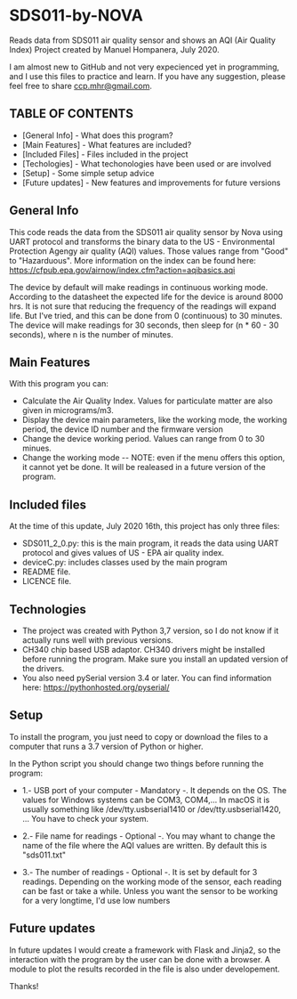 # SDS011-by-NOVA
Reads data from SDS011 air quality sensor and shows an AQI (Air Quality Index)
Project created by Manuel Hompanera, July 2020.

I am almost new to GitHub and not very expecienced yet in programming, and I use this files to practice and learn. If you have any suggestion, please feel free to share ccp.mhr@gmail.com.

## TABLE OF CONTENTS
* [General Info] - What does this program?
* [Main Features] - What features are included?
* [Included Files] - Files included in the project
* [Techologies] - What techonologies have been used or are involved
* [Setup] - Some simple setup advice
* [Future updates] - New features and improvements for future versions

## General Info
This code reads the data from the SDS011 air quality sensor by Nova using UART protocol and transforms the binary data to the US - Environmental Protection Agengy air quality (AQI) values. Those values range from "Good" to "Hazarduous". More information on the index can be found here: https://cfpub.epa.gov/airnow/index.cfm?action=aqibasics.aqi

The device by default will make readings in continuous working mode. According to the datasheet the expected life for the device is around 8000 hrs. It is not sure that reducing the frequency of the readings will expand life. But I've tried, and this can be done from 0 (continuous) to 30 minutes. The device will make readings for 30 seconds, then sleep for (n * 60 - 30 seconds), where n is the number of minutes.

## Main Features
With this program you can:
* Calculate the Air Quality Index. Values for particulate matter are also given in micrograms/m3.
* Display the device main parameters, like the working mode, the working period, the device ID number and the firmware version
* Change the device working period. Values can range from 0 to 30 minues.
* Change the working mode -- NOTE: even if the menu offers this option, it cannot yet be done. It will be realeased in a future version of the program.

## Included files
At the time of this update, July 2020 16th, this project has only three files:
  - SDS011_2_0.py: this is the main program, it reads the data using UART protocol and gives values of US - EPA air quality index.
  - deviceC.py: includes classes used by the main program
  - README file.
  - LICENCE file.

## Technologies
* The project was created with Python 3,7 version, so I do not know if it actually runs well with previous versions.
* CH340 chip based USB adaptor. CH340 drivers might be installed before running the program. Make sure you install an updated version of the drivers.
* You also need pySerial version 3.4 or later. You can find information here: https://pythonhosted.org/pyserial/

## Setup
To install the program, you just need to copy or download the files to a computer that runs a 3.7 version of Python or higher.

In the Python script you should change two things before running the program:

* 1.- USB port of your computer - Mandatory -.
It depends on the OS. The values for Windows systems can be COM3, COM4,...
In macOS it is usually something like /dev/tty.usbserial1410 or /dev/tty.usbserial1420, ...
You have to check your system.

* 2.- File name for readings - Optional -.
You may whant to change the name of the file where the AQI values are written.
By default this is "sds011.txt"

* 3.- The number of readings - Optional -.
It is set by default for 3 readings. Depending on the working mode of the sensor, each reading can be fast or take a while. Unless you want the sensor to be working for a very longtime, I'd use low numbers

## Future updates
In future updates I would create a framework with Flask and Jinja2, so the interaction with the program by the user can be done with a browser.
A module to plot the results recorded in the file is also under developement.

Thanks!

